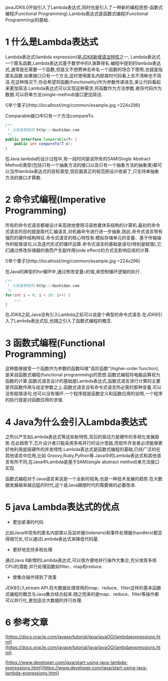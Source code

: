 <div class="jumbotron">
	<p>javaJDK8.0开始引入了Lambda表达式,同时也是引入了一种新的编程思想-函数式编程(Functional Programming).Lambda表达式是函数式编程(Functional Programming)的基础.
	</p>
</div>

1 什么是Lambda表达式
===

Lambda表达式(lambda expression)是[JDK8新增语法特性](http://localhost/article/java/jdk8/1.html)之一, Lambda表达式一个匿名函数,Lambda表达式基于数学中的λ演算得名.编程中提到的lambda表达式,通常是在需要一个函数,但是又不想费神去命名一个函数的场合下使用,也就是指匿名函数.如果接口只有一个方法,这时使用匿名内部类时代码看上去不清晰也不简洁.在这种情况下,你会希望将函数(functionality)作为参数传递进去,来让代码看起来更加简洁.Lambda表达式可以实现这种需求,将函数作为方法参数,者将代码作为数据.可以将单方法(single-method)接口更加简洁.

![举个栗子](http://localhost/img/common/example.jpg =224x296)

Comparable接口中只有一个方法compareTo.

```java
/**
 * 大屎蛋教程网 http://dashidan.com
 */
public interface Comparable<T> {
    public int compareTo(T o);
}

```

<div class="bs-callout bs-callout-warning">
	在Java lambda的设计过程中,有一段时间是说所有的SAM(Single Abstract Method)类型(包括只有一个抽象方法的接口以及只有一个抽象方法的抽象类)都可以当作lambda表达式的目标类型,但后面真正的规范把设计收紧了,只支持单抽象方法的接口才算数.
</div>

2 命令式编程(Imperative Programming)
===

所有的命令式语言都被设计来高效地使用冯诺依曼体系结构的计算机.最初的命令式语言的目的就是取代汇编语言,对机器命令进行进一步抽象.因此,命令式语言带有强烈的硬件结构特征.命令式语言的核心特性有:模拟存储单元的变量、基于传输操作的赋值语句,以及迭代形式的循环运算.命令式语言的基础是语句(特别是赋值),它们通过修改存储器的值而产生副作用(side effect)的方式去影响后续的计算.

![举个栗子](http://localhost/img/common/example.jpg =224x296)

在Java的典型的for循环中,通过修改变量`i`的值,来控制循环逻辑的执行.

```java
/**
 * 大屎蛋教程网 http://dashidan.com
 */
for(int i = 0; i < 10; i++) {
	...
}
```

<div class="bs-callout bs-callout-warning">
	在JDK8之前,Java没有引入Lambda之前可以说是个典型的命令式语言.在JDK8引入了Lambda表达式后,也随之引入了函数式编程的概念.
</div>

3 函数式编程(Functional Programming)
===

这种能够接受一个函数作为参数的函数叫做"高阶函数"(higher-order function),是来自函数式编程(functional programming)的思想.函数式编程将电脑运算视为函数的计算.函数式语言设计的基础是Lambda表达式,函数式语言进行计算的主要是将函数作用与给定参数之上.函数式语言没有命令式语言所必需的那种变量,可以没有赋值语句,也可以没有循环.一个程序就是函数定义和函数应用的说明,一个程序的执行就是对函数应用的求值.

4 Java为什么会引入Lambda表达式
===

之所以产生如Lambda表达式等这些新特性,背后的驱动力是硬件的多核化发展趋势.在此趋势下,芯片设计者只能采用多核并行的设计思路,而软件开发者必须能够更好地利用底层硬件的并发特性.Lambda表达式是函数式编程的基础,已经广泛的在其他语言中应用,比如 Groovy,Ruby,Python等.Java中的Lambda表达式和其他语言有所不同,在Java中Lambda是基于SAM(single abstract method)单方法接口实现.

函数式编程对于Java语言来说是一个全新的视角,也是一种技术发展的趋势.在大数据发展越来越迅猛的时代,这个是Java跟随时代的需要做的必要改进.

5 java Lambda表达式的优点
===

- 更加紧凑的代码

比如Java中现有的匿名内部类以及监听器(listeners)和事件处理器(handlers)都显得很冗长,可以通过Lambda表达式来降低代码量.
 
- 更好地支持多核处理

通过Java 8新增的Lambda表达式,可以很方便地并行操作大集合,充分发挥多核CPU的潜能.并行处理函数如filter、map和reduce.

- 使集合操作得到了改善

JDK8引入stream API.将大数据处理常用的map、reduce、filter这样的基本函数式编程的概念与Java集合结合起来.随之而来的是map、reduce、filter等操作都可以并行化,更加适合大数据的并行处理.

6 参考文章
===

[https://docs.oracle.com/javase/tutorial/java/javaOO/lambdaexpressions.html](https://docs.oracle.com/javase/tutorial/java/javaOO/lambdaexpressions.html)

[https://www.developer.com/java/start-using-java-lambda-expressions.html](https://www.developer.com/java/start-using-java-lambda-expressions.html)